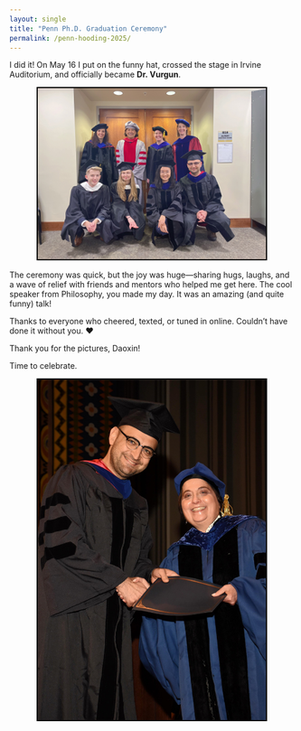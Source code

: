 ```yaml
---
layout: single
title: "Penn Ph.D. Graduation Ceremony"
permalink: /penn-hooding-2025/
---
```


I did it! On May 16 I put on the funny hat, crossed the stage in Irvine Auditorium, and officially became **Dr. Vurgun**.  

<div style="text-align:center; margin: 1em 0;">
  <img src="/assets/images/Vurgun_Penn_graduation.jpeg" alt="Freshly hooded ✨" style="border:2px solid #000; max-width:80%; height:auto;">
</div>

The ceremony was quick, but the joy was huge—sharing hugs, laughs, and a wave of relief with friends and mentors who helped me get here. The cool speaker from Philosophy, you made my day. It was an amazing (and quite funny) talk!

Thanks to everyone who cheered, texted, or tuned in online. Couldn’t have done it without you. ❤️

Thank you for the pictures, Daoxin!

Time to celebrate.

<div style="text-align:center; margin: 1em 0;">
  <img src="/assets/images/Vurgun_with_Dean.jpeg" alt="Smiling with the Provost ✨" style="border:2px solid #000; max-width:80%; height:auto;">
</div>
